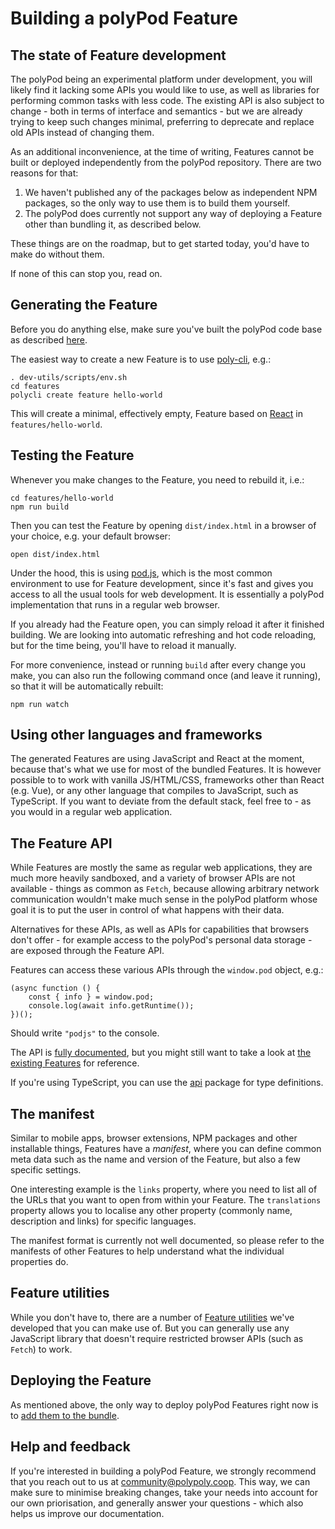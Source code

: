 # Building a polyPod Feature

## The state of Feature development

The polyPod being an experimental platform under development, you will likely
find it lacking some APIs you would like to use, as well as libraries for
performing common tasks with less code. The existing API is also subject to
change - both in terms of interface and semantics - but we are already trying to
keep such changes minimal, preferring to deprecate and replace old APIs instead
of changing them.

As an additional inconvenience, at the time of writing, Features cannot be built
or deployed independently from the polyPod repository. There are two reasons for
that:

1. We haven't published any of the packages below as independent NPM packages,
   so the only way to use them is to build them yourself.
2. The polyPod does currently not support any way of deploying a Feature other
   than bundling it, as described below.

These things are on the roadmap, but to get started today, you'd have to make do
without them.

If none of this can stop you, read on.

## Generating the Feature

Before you do anything else, make sure you've built the polyPod code base as
described [here](../README.md).

The easiest way to create a new Feature is to use
[poly-cli](../dev-utils/poly-cli), e.g.:

    . dev-utils/scripts/env.sh
    cd features
    polycli create feature hello-world

This will create a minimal, effectively empty, Feature based on
[React](https://reactjs.org/) in `features/hello-world`.

## Testing the Feature

Whenever you make changes to the Feature, you need to rebuild it, i.e.:

    cd features/hello-world
    npm run build

Then you can test the Feature by opening `dist/index.html` in a browser of your
choice, e.g. your default browser:

    open dist/index.html

Under the hood, this is using [pod.js](../platform/podjs), which is the most
common environment to use for Feature development, since it's fast and gives you
access to all the usual tools for web development. It is essentially a polyPod
implementation that runs in a regular web browser.

If you already had the Feature open, you can simply reload it after it finished
building. We are looking into automatic refreshing and hot code reloading, but
for the time being, you'll have to reload it manually.

For more convenience, instead or running `build` after every change you make,
you can also run the following command once (and leave it running), so that it
will be automatically rebuilt:

    npm run watch

## Using other languages and frameworks

The generated Features are using JavaScript and React at the moment, because
that's what we use for most of the bundled Features. It is however possible to
to work with vanilla JS/HTML/CSS, frameworks other than React (e.g. Vue), or any
other language that compiles to JavaScript, such as TypeScript. If you want to
deviate from the default stack, feel free to - as you would in a regular web
application.

## The Feature API

While Features are mostly the same as regular web applications, they are much
more heavily sandboxed, and a variety of browser APIs are not available - things
as common as `Fetch`, because allowing arbitrary network communication wouldn't
make much sense in the polyPod platform whose goal it is to put the user in
control of what happens with their data.

Alternatives for these APIs, as well as APIs for capabilities that browsers
don't offer - for example access to the polyPod's personal data storage - are
exposed through the Feature API.

Features can access these various APIs through the `window.pod` object, e.g.:

    (async function () {
        const { info } = window.pod;
        console.log(await info.getRuntime());
    })();

Should write `"podjs"` to the console.

The API is [fully
documented](https://polypoly-eu.github.io/polyPod/platform/feature-api/api/),
but you might still want to take a look at [the existing Features](../features)
for reference.

If you're using TypeScript, you can use the [api](../platform/feature-api/api)
package for type definitions.

## The manifest

Similar to mobile apps, browser extensions, NPM packages and other installable
things, Features have a _manifest_, where you can define common meta data such
as the name and version of the Feature, but also a few specific settings.

One interesting example is the `links` property, where you need to list all of
the URLs that you want to open from within your Feature. The `translations`
property allows you to localise any other property (commonly name, description
and links) for specific languages.

The manifest format is currently not well documented, so please refer to the
manifests of other Features to help understand what the individual properties
do.

## Feature utilities

While you don't have to, there are a number of [Feature
utilities](../feature-utils) we've developed that you can make use of. But you
can generally use any JavaScript library that doesn't require restricted browser
APIs (such as `Fetch`) to work.

## Deploying the Feature

As mentioned above, the only way to deploy polyPod Features right now is to [add
them to the bundle](../features/bundle).

## Help and feedback

If you're interested in building a polyPod Feature, we strongly recommend that
you reach out to us at community@polypoly.coop. This way, we can make sure to
minimise breaking changes, take your needs into account for our own
priorisation, and generally answer your questions - which also helps us improve
our documentation.
